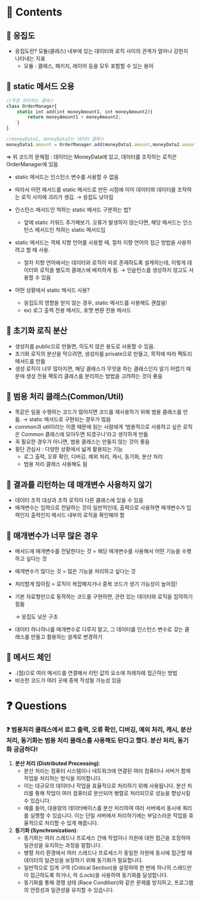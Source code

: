 # 📌 Contents



## 📌 응집도

- 응집도란? 모듈(클래스) 내부에 있는 데이터와 로직 사이의 관계가 얼마나 강한지 나타내는 지표
    - 모듈 : 클래스, 패키지, 레이어 등을 모두 포함할 수 있는 용어
    

## 📌 static 메서드 오용

```jsx
//주문 관리하는 클래스
class OrderManager{
	static int add(int moneyAmount1, int moneyAmount2){
		return moneyAmount1 + moneyAmount2;
	}
}

//moneyData1, moneyData2는 데이터 클래스
moneyData1.amount = OrderManager.add(moneyData1.amount,moneyData2.amount);
```

⇒ 위 코드의 문제점 : 데이터는 MoneyData에 있고, 데이터를 조작하는 로직은 OrderManager에 있음

- static 메서드는 인스턴스 변수를 사용할 수 없음
- 따라서 어떤 메서드를 static 메서드로 만든 시점에 이미 데이터와 데이터를 조작하는 로직 사이에 괴리가 생김. → 응집도 낮아짐

- 인스턴스 메서드인 척하는 static 메서드 구분하는 법?
    - 앞에 static 키워드 추가해보기. 오류가 발생하지 않는다면, 해당 메서드는 인스턴스 메서드인 척하는 static 메서드임
- static 메서드는 객체 지향 언어를 사용할 때, 절차 지향 언어의 접근 방법을 사용하려고 할 때 사용.
    - 절차 지향 언어에서는 데이터와 로직이 따로 존재하도록 설계하는데, 이렇게 데이터와 로직을 별도의 클래스에 배치하게 됨. → 인슽턴스를 생성하지 않고도 사용할 수 있음
- 어떤 상황에서 static 메서드 사용?
    - 응집도의 영향을 받지 않는 경우, static 메서드를 사용해도 괜찮음!
    - ex) 로그 출력 전용 메서드, 포맷 변환 전용 메서드

## 📌 초기화 로직 분산

- 생성자를 public으로 만들면, 의도치 않은 용도로 사용할 수 있음.
- 초기화 로직의 분산을 막으려면, 생성자를 private으로 만들고, 목적에 따라 팩토리 메서드를 만듦
- 생성 로직이 너무 많아지면, 해당 클래스가 무엇을 하는 클래스인지 알기 어렵기 때문에 생성 전용 팩토리 클래스를 분리하는 방법을 고려하는 것이 좋음

## 📌 범용 처리 클래스(Common/Util)

- 똑같은 일을 수행하는 코드가 많아지면 코드를 재사용하기 위해 범용 클래스를 만듦. → static 메서드로 구현되는 경우가 많음
- common과 util이라는 이름 때문에 읽는 사람에게 ‘범용적으로 사용하고 싶은 로직은 Common 클래스에 모아두면 되겠구나’라고 생각하게 만듦
- 꼭 필요한 경우가 아니면, 범용 클래스는 만들지 않는 것이 좋음
- 횡단 관심사 : 다양한 상황에서 넓게 활용되는 기능
    - 로그 출력, 오류 확인, 디버깅, 예외 처리, 캐시, 동기화, 분산 처리
    - 범용 처리 클래스 사용해도 됨

## 📌 결과를 리턴하는 데 매개변수 사용하지 않기

- 데이터 조작 대상과 조작 로직이 다른 클래스에 있을 수 있음
- 매개변수는 입력으로 전달하는 것이 일반적인데, 출력으로 사용하면 매개변수가 입력인지 출력인지 메서드 내부의 로직을 확인해야 함

## 📌 매개변수가 너무 많은 경우
- 매서드에 매개변수를 전달한다는 것 = 해당 매개변수를 사용해서 어떤 기능을 수행하고 싶다는 것
- 매개변수가 많다는 것 = 많은 기능을 처리하고 싶다는 것
- 처리할게 많아짐 = 로직이 복잡해지거나 중복 코드가 생기 가능성이 높아짐!
- 기본 자료형만으로 동작하는 코드를 구현하면, 관련 있는 데이터와 로직을 집약하기 힘듦
    
    → 응집도 낮은 구조
    
- 데이터 하나하나를 매개변수로 다루지 말고, 그 데이터를 인스턴스 변수로 갖는 클래스를 만들고 활용하는 설계로 변경하기
  

## 📌 메서드 체인

- .(점)으로 여러 메서드를 연결해서 리턴 값의 요소에 차례차례 접근하는 방법
- 비슷한 코드가 여러 곳에 중복 작성될 가능성 있음

# ❓ Questions


### ❓ 범용처리 클래스에서 로그 출력, 오류 확인, 디버깅, 예외 처리, 캐시, 분산 처리, 동기화는 범용 처리 클래스를 사용해도 된다고 했다. 분산 처리, 동기화 궁금하다!

1. **분산 처리 (Distributed Processing)**:
    - 분산 처리는 컴퓨터 시스템이나 네트워크에 연결된 여러 컴퓨터나 서버가 함께 작업을 처리하는 방식을 의미합니다.
    - 이는 대규모의 데이터나 작업을 효율적으로 처리하기 위해 사용됩니다. 분산 처리를 통해 작업이 여러 컴퓨터로 분산되어 병렬로 처리되므로 성능을 향상시킬 수 있습니다.
    - 예를 들어, 대용량의 데이터베이스를 분산 처리하여 여러 서버에서 동시에 쿼리를 실행할 수 있습니다. 이는 단일 서버에서 처리하기에는 부담스러운 작업을 효율적으로 처리할 수 있게 해줍니다.
2. **동기화 (Synchronization)**:
    - 동기화는 여러 스레드나 프로세스 간에 작업이나 자원에 대한 접근을 조정하여 일관성을 유지하는 과정을 말합니다.
    - 병렬 처리 환경에서 여러 스레드나 프로세스가 동일한 자원에 동시에 접근할 때 데이터의 일관성을 보장하기 위해 동기화가 필요합니다.
    - 일반적으로 임계 구역 (Critical Section)을 설정하여 한 번에 하나의 스레드만이 접근하도록 하거나, 락 (Lock)을 사용하여 동기화를 달성합니다.
    - 동기화를 통해 경쟁 상태 (Race Condition)와 같은 문제를 방지하고, 프로그램의 안정성과 일관성을 유지할 수 있습니다.
